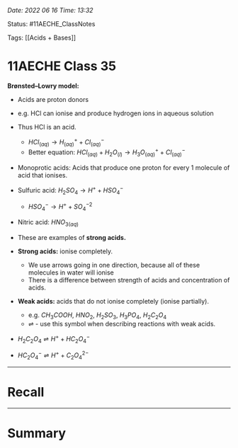 *Date: 2022 06 16 Time: 13:32*


Status: #11AECHE_ClassNotes 

Tags: [[Acids + Bases]]


# 11AECHE Class 35

**Brønsted–Lowry model:**
- Acids are proton donors
- e.g. HCl can ionise and produce hydrogen ions in aqueous solution
- Thus HCl is an acid.
	- $HCl_{(aq)} \rightarrow H^{+}_{(aq)}+Cl^-_{(aq)}$
	- Better equation: $HCl_{(aq)} + H_{2}O_{(l)} \rightarrow H_3O^{+}_{(aq)}+Cl^-_{(aq)}$
- Monoprotic acids: Acids that produce one proton for every 1 molecule of acid that ionises.
- Sulfuric acid: $H_{2}SO_{4} \rightarrow H^{+}+HSO_4^-$
	- $HSO_{4}^{-}\rightarrow H^{+} + SO_4^{-2}$
- Nitric acid: $HNO_{3(aq)}$

- These are examples of **strong acids.**
- **Strong acids:** ionise completely.
	- We use arrows going in one direction, because all of these molecules in water will ionise
	- There is a difference between strength of acids and concentration of acids.

- **Weak acids:** acids that do not ionise completely (ionise partially).
	- e.g. $CH_3COOH$, $HNO_2$, $H_2SO_3$, $H_3PO_4$, $H_2C_2O_4$ 
	- ⇌ - use this symbol when describing reactions with weak acids.
- $H_2C_2O_{4}⇌H^{+}+HC_2O_4^{-}$
- $HC_2O_4^{-}⇌H^{+}+C_2O_4^{2-}$


---
# Recall







---
# Summary


